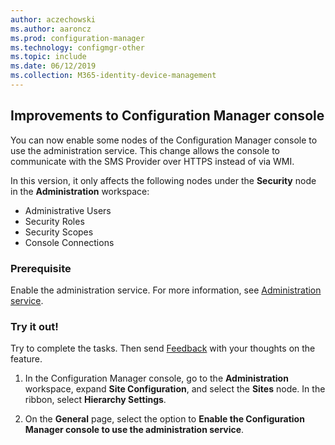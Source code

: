 ```yaml
---
author: aczechowski
ms.author: aaroncz
ms.prod: configuration-manager
ms.technology: configmgr-other
ms.topic: include
ms.date: 06/12/2019
ms.collection: M365-identity-device-management
---
```


## <a name="bkmk_console"></a> Improvements to Configuration Manager console

<!--4223683-->

You can now enable some nodes of the Configuration Manager console to use the administration service. This change allows the console to communicate with the SMS Provider over HTTPS instead of via WMI.

In this version, it only affects the following nodes under the **Security** node in the **Administration** workspace:

- Administrative Users
- Security Roles
- Security Scopes
- Console Connections

### Prerequisite

Enable the administration service. For more information, see [Administration service](/sccm/core/plan-design/hierarchy/plan-for-the-sms-provider#bkmk_admin-service).

### Try it out!

Try to complete the tasks. Then send [Feedback](/sccm/core/understand/find-help#product-feedback) with your thoughts on the feature.

1. In the Configuration Manager console, go to the **Administration** workspace, expand **Site Configuration**, and select the **Sites** node. In the ribbon, select **Hierarchy Settings**.

1. On the **General** page, select the option to **Enable the Configuration Manager console to use the administration service**.
